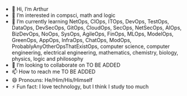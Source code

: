 - 👋 Hi, I’m Arthur
- 👀 I’m interested in compsci, math and logic
- 🌱 I’m currently learning NetOps, CIOps, ITOps, DevOps, TestOps, DataOps, DevSecOps, GitOps, CloudOps, SecOps, NetSecOps, AIOps, BizDevOps, NoOps, SysOps, AgileOps, FinOps, MLOps, ModelOps, GreenOps, AppOps, InfraOps, ChatOps, ModOps, ProbablyAnyOtherOpsThatExistOps, computer science, computer engineering, electrical engineering, mathematics, chemistry, biology, physics, logic and philosophy
- 💞️ I’m looking to collaborate on TO BE ADDED
- 📫 How to reach me TO BE ADDED
- 😄 Pronouns: He/Him/His/Himself
- ⚡ Fun fact: I love technology, but I think I study too much

<!---
arthur-student-2022/arthur-student-2022 is a ✨ special ✨ repository because its `README.md` (this file) appears on your GitHub profile.
You can click the Preview link to take a look at your changes.
--->
